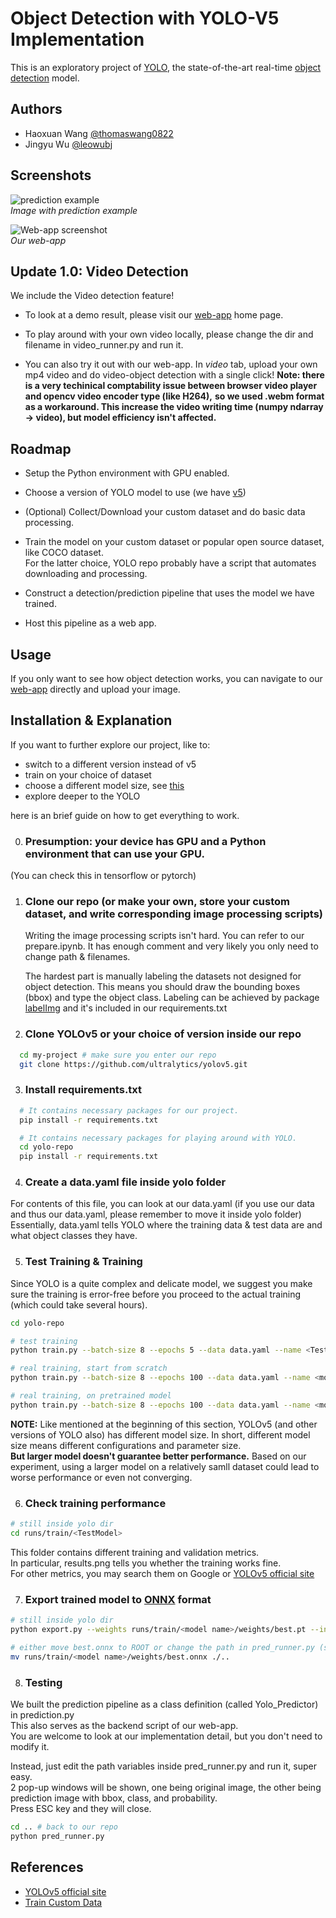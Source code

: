 
# Object Detection with YOLO-V5 Implementation

This is an exploratory project of [YOLO](https://pjreddie.com/darknet/yolo/), the state-of-the-art real-time 
[object detection](https://en.wikipedia.org/wiki/Object_detection) model. 


## Authors

- Haoxuan Wang [@thomaswang0822](https://www.github.com/thomaswang0822)
- Jingyu Wu [@leowubj](https://github.com/leowubj)

## Screenshots

![prediction example](./example_results/pred_000229.png)  
*Image with prediction example*

![Web-app screenshot](./example_results/web_app.png)  
*Our web-app*

## Update 1.0: Video Detection
We include the Video detection feature! 

- To look at a demo result, please visit our [web-app](https://thomaswang0822-yolo-proj-home-j6063r.streamlit.app/) home page.

- To play around with your own video locally, please change the dir and filename in video_runner.py and run it.

- You can also try it out with our web-app. In *video* tab, upload your own mp4 video and do video-object detection with a single click!
**Note: there is a very techinical comptability issue between browser video player and opencv video encoder type (like H264),**
**so we used .webm format as a workaround. This increase the video writing time (numpy ndarray -> video), but model efficiency isn't affected.**


## Roadmap

- Setup the Python environment with GPU enabled.

- Choose a version of YOLO model to use (we have [v5](https://github.com/ultralytics/yolov5))

- (Optional) Collect/Download your custom dataset and do basic data processing.

- Train the model on your custom dataset or popular open source dataset, like COCO dataset.  
    For the latter choice, YOLO repo probably have a script that automates downloading and processing.

- Construct a detection/prediction pipeline that uses the model we have trained.

- Host this pipeline as a web app.
## Usage

If you only want to see how object detection works, you can navigate to our
[web-app](https://thomaswang0822-yolo-proj-home-j6063r.streamlit.app/) directly and upload your image.


## Installation & Explanation

If you want to further explore our project, like to:  
* switch to a different version instead of v5
* train on your choice of dataset
* choose a different model size, see [this](https://en.wikipedia.org/wiki/Object_detection)
* explore deeper to the YOLO

here is an brief guide on how to get everything to work.  

0. ### Presumption: your device has GPU and a Python environment that can use your GPU.
(You can check this in tensorflow or pytorch)

1. ### Clone our repo (or make your own, store your custom dataset, and write corresponding image processing scripts)  
    
    Writing the image processing scripts isn't hard. You can refer to our prepare.ipynb.
    It has enough comment and very likely you only need to change path & filenames.  
    
    The hardest part is manually labeling the datasets not designed for object detection. 
    This means you should draw the bounding boxes (bbox) and type the object class. 
    Labeling can be achieved by package [labelImg](https://pypi.org/project/labelImg/)
    and it's included in our requirements.txt
    
2. ### Clone YOLOv5 or your choice of version inside our repo

```bash
  cd my-project # make sure you enter our repo
  git clone https://github.com/ultralytics/yolov5.git
```
3. ### Install requirements.txt

```bash
  # It contains necessary packages for our project.
  pip install -r requirements.txt

  # It contains necessary packages for playing around with YOLO.
  cd yolo-repo
  pip install -r requirements.txt
```

4. ### Create a data.yaml file inside yolo folder
For contents of this file, you can look at our data.yaml 
(if you use our data and thus our data.yaml, please remember to move it inside yolo folder)  
Essentially, data.yaml tells YOLO where the training data & test data are and what object classes they have.

5. ### Test Training & Training
Since YOLO is a quite complex and delicate model, we suggest you make sure the training is
error-free before you proceed to the actual training (which could take several hours).

```bash
cd yolo-repo

# test training
python train.py --batch-size 8 --epochs 5 --data data.yaml --name <TestModel> --cfg yolov5s.yaml --patience 5

# real training, start from scratch
python train.py --batch-size 8 --epochs 100 --data data.yaml --name <model name> --cfg <choice of model size>.yaml --patience 5 

# real training, on pretrained model
python train.py --batch-size 8 --epochs 100 --data data.yaml --name <model name> --weights <choice of model size>.pt --patience 5 
```
**NOTE:** Like mentioned at the beginning of this section, YOLOv5 (and other versions of YOLO also) has different model size.
In short, different model size means different configurations and parameter size.  
**But larger model doesn't guarantee better performance.** 
Based on our experiment, using a larger model on a relatively samll dataset could lead to worse performance or even not converging.

6. ### Check training performance
```bash
# still inside yolo dir
cd runs/train/<TestModel>
```
This folder contains different training and validation metrics.  
In particular, results.png tells you whether the training works fine.  
For other metrics, you may search them on Google or [YOLOv5 official site](https://github.com/ultralytics/yolov5)

7. ### Export trained model to [ONNX](https://onnx.ai/) format

```bash
# still inside yolo dir
python export.py --weights runs/train/<model name>/weights/best.pt --include onnx --simplify

# either move best.onnx to ROOT or change the path in pred_runner.py (see section below)
mv runs/train/<model name>/weights/best.onnx ./..
```

8. ### Testing
We built the prediction pipeline as a class definition (called Yolo_Predictor) in prediction.py  
This also serves as the backend script of our web-app.  
You are welcome to look at our implementation detail, but you don't need to modify it.

Instead, just edit the path variables inside pred_runner.py and run it, super easy.  
2 pop-up windows will be shown, one being original image, the other being prediction image with bbox, class, and probability.  
Press ESC key and they will close.
```bash
cd .. # back to our repo
python pred_runner.py
```
## References
 - [YOLOv5 official site](https://github.com/ultralytics/yolov5)
 - [Train Custom Data](https://github.com/ultralytics/yolov5/wiki/Train-Custom-Data)